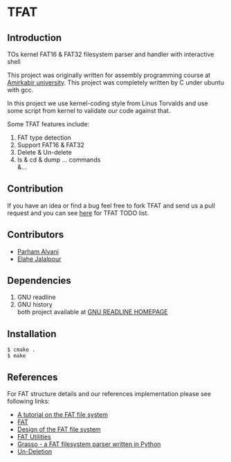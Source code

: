 # TFAT
## Introduction
TOs kernel FAT16 & FAT32 filesystem parser and handler with interactive shell  

This project was originally written for assembly programming course at
[Amirkabir university](http://www.aut.ac.ir).
This project was completely written by C under ubuntu with gcc.  

In this project we use kernel-coding style from Linus Torvalds and
use some script from kernel to validate our code against that.

Some TFAT features include:

1. FAT type detection
2. Support FAT16 & FAT32
3. Delete & Un-delete
4. ls & cd & dump ... commands  
&...

## Contribution
If you have an idea or find a bug feel free to fork TFAT and
send us a pull request and you can see [here](doc/TODOlist.md)
for TFAT TODO list.

## Contributors
* [Parham Alvani](https://1995parham.github.io)
* [Elahe Jalalpour](http://ceit.aut.ac.ir/~jalalpour)

## Dependencies
1. GNU readline
2. GNU history  
both project available at
[GNU READLINE HOMEPAGE](http://cnswww.cns.cwru.edu/php/chet/readline/rltop.html)

## Installation
```
$ cmake .
$ make
```

## References
For FAT structure details and our references implementation
please see following links:

- [A tutorial on the FAT file system](http://www.tavi.co.uk/phobos/fat.html)
- [FAT](http://wiki.osdev.org/FAT)
- [Design of the FAT file system](http://en.wikipedia.org/wiki/Design_of_the_FAT_file_system)
- [FAT Utilities](https://gitorious.org/unix-stuff/fat-util)
- [Grasso - a FAT filesystem parser written in Python](https://github.com/em-/grasso)
- [Un-Deletion](http://en.wikipedia.org/wiki/Undeletion)